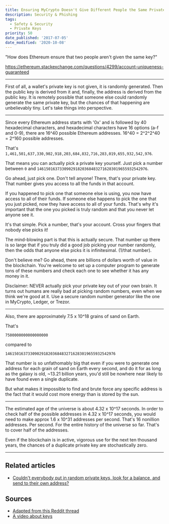 ```yaml
---
title: Ensuring MyCrypto Doesn't Give Different People the Same Private Key
description: Security & Phishing
tags:
  - Safety & Security
  - Private Keys
priority: 50
date_published: '2017-07-05'
date_modified: '2020-10-08'
---
```


"How does Ethereum ensure that two people aren't given the same key?"

<https://ethereum.stackexchange.com/questions/4299/account-uniqueness-guaranteed>

---

First of all, a wallet's private key is not given, it is randomly generated. Then the public key is derived from it and, finally, the address is derived from the public key. It is remotely possible that someone else could randomly generate the same private key, but the chances of that happening are unbelievably tiny. Let's take things into perspective.

---

Since every Ethereum address starts with '0x' and is followed by 40 hexadecimal characters, and hexadecimal characters have 16 options (a-f and 0-9), there are 16^40 possible Ethereum addresses. 16^40 = 2^2^2^40 = 2^160 possible addresses.

That's `1,461,501,637,330,902,918,203,684,832,716,283,019,655,932,542,976`.

That means you can actually pick a private key yourself. Just pick a number between `0` and `1461501637330902918203684832716283019655932542976`.

Go ahead, just pick one. Don't tell anyone! There, that's your private key. That number gives you access to all the funds in that account.

If you happened to pick one that someone else is using, you now have access to all of their funds. If someone else happens to pick the one that you just picked, now they have access to all of your funds. That's why it's important that the one you picked is truly random and that you never let anyone see it.

It's that simple. Pick a number, that's your account. Cross your fingers that nobody else picks it!

The mind-blowing part is that this is actually secure. That number up there is so large that if you truly did a good job picking your number randomly, then the odds that anyone else picks it is infinitesimal. (1/that number).

Don't believe me? Go ahead, there are billions of dollars worth of value in the blockchain. You're welcome to set up a computer program to generate tons of these numbers and check each one to see whether it has any money in it.

Disclaimer: NEVER actually pick your private key out of your own brain. It turns out humans are really bad at picking random numbers, even when we think we're good at it. Use a secure random number generator like the one in MyCrypto, Ledger, or Trezor.

---

Also, there are approximately 7.5 x 10^18 grains of sand on Earth.

That's

`7500000000000000000`

compared to

`1461501637330902918203684832716283019655932542976`

That number is so unfathomably big that even if you were to generate one address for each grain of sand on Earth every second, and do it for as long as the galaxy is old, ~13.21 billion years, you'd still be nowhere near likely to have found even a single duplicate.

But what makes it impossible to find and brute force any specific address is the fact that it would cost more energy than is stored by the sun.

---

The estimated age of the universe is about 4.32 x 10^17 seconds. In order to check half of the possible addresses in 4.32 x 10^17 seconds, you would need to make approx 1.6 x 10^31 addresses per second. That's 16 nonillion addresses. Per second. For the entire history of the universe so far. That's to cover half of the addresses.

Even if the blockchain is in active, vigorous use for the next ten thousand years, the chances of a duplicate private key are stochastically zero.

---

## Related articles

- [Couldn't everybody put in random private keys, look for a balance, and send to their own address?](/staying-safe/couldnt-everybody-put-in-a-random-key-and-send-to-own-address)

## Sources

- [Adapted from this Reddit thread](https://www.reddit.com/r/ethereum/comments/6fr2lx/updated_its_time_to_get_real_stop_relying_on/diki8iz/)
- [A video about keys](http://decypher.tv/series/ethereum-development/video/2)
